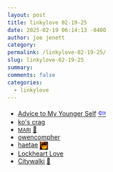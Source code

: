 ```yaml
---
layout: post
title: 𝚕𝚒𝚗𝚔𝚢𝚕𝚘𝚟𝚎 𝟶𝟸-𝟷𝟿-𝟸𝟻
date: 2025-02-19 06:14:13 -0400
author: joe jenett
category: 
permalink: /linkylove-02-19-25/
slug: linkylove-02-19-25
summary: 
comments: false
categories:
  - linkylove
---
```

<ul class="linkylove">
	<li><a title="Joen" href="https://turtleshell.com/">Advice to My Younger Self</a>  <a title="source" href="https://alongtheray.com/turtle-shell"><span style="font-size:1.5em;color:blue;">&#8678;</span></a></li>
	<li><a title="Kyle" href="https://kopawz.neocities.org/">ko's crag</a></li>
	<li><a title="mari luttmann" href="https://mariluttmann.com/"><small>MARI</small></a> <a title="source" href="https://pinboard.in/u:raygrasso">📌</a></li>
	<li><a title="Owen" href="https://owencompher.me/">owencompher</a></li>
	<li><a title="haetae" href="https://haetae.madethis.site/">haetae</a> <a href="https://pinboard.in/u:ramblinggit" title="thx Brad!"><img src="/images/brad.png" width="18" height="18" alt="thx Brad!" style="vertical-align:middle;"></a></li>
	<li><a title="Jay" href="https://lockheartlove.neocities.org/">Lockheart Love</a></li>
	<li><a title="Citywalki" href="https://www.citywalki.com/">Citywalki</a> <a title="source" href="https://pinboard.in/u:arnicas">📌</a></li>
</ul>

<a style="display:none;" href="https://brid.gy/publish/mastodon"><small>(cross-posted to mastodon)</small></a>